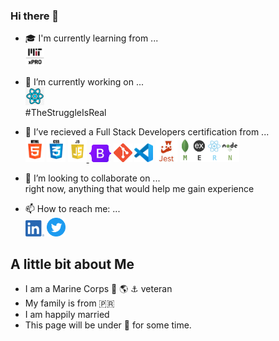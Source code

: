 ### Hi there 👋

<!--
**OhhNoo2150/OhhNoo2150** is a ✨ _special_ ✨ repository because its `README.md` (this file) appears on your GitHub profile.

Here are some ideas to get you started:




- 🤔 I’m looking for help with ...
- 💬 Ask me about ...

- 😄 Pronouns: ...
- ⚡ Fun fact: ...
[<img alt="alt_text" width="40px" src="images/image.PNG" />](https://www.google.com/)
-->
- :mortar_board: I'm currently learning from ...<br>
<a href='https://xpro.mit.edu'><img src='./img/mitxPro_logoStacked.jpeg' alt='MIT Logo' width='30'></a>
- :telescope: I’m currently working on ...<br>
<img src='./img/react_logo_trans' alt='React Logo' width='30'><br> #TheStruggleIsReal 


- 🌱 I’ve recieved a Full Stack Developers certification from ... <br>
<a href='https://html.com/html5/'><img src='./img/html5_logo.gif' alt='HTML5 logo' width='30'></a> <a href='https://html.com/css/'><img src='./img/css3_logo.gif' alt='CSS3 logo' width='30'></a> <a href='https://www.javascript.com/'><img src='./img/javascript_logo.gif' alt='JavaScript logo' width='30'> </a> <a herf='https://getbootstrap.com/'><img src='./img/bootstrap-logo.svg' alt='Bootstrap logo' width='35'></a> <a href='https://git-scm.com/'><img src='./img/gitLogoOrangeRed.png' alt='VS Code logo' width='30'></a> <a href='https://code.visualstudio.com/'><img src='./img/vsCodeLogo.png' alt='VS Code logo' width='30'></a> <a href='https://jestjs.io/'><img src='./img/jest_logo.gif' alt='Jest Logo' height='35'></a> <a href='https://www.mongodb.com/mern-stack'><img src='./img/mernStackTrans.png' alt='VS Code logo' height='40'></a>
- 👯 I’m looking to collaborate on ...<br>
right now, anything that would help me gain experience <br>
- 📫 How to reach me: ...<br>
<a href='https://www.linkedin.com/in/danielrivera'><img src='./img/linedIn_blue.png' alt='LinkedIn logo' width='30'></a> <a href='https://twitter.com/Boricua2150'><img src='./img/Twitter_social_icons_circle-blue.png' alt='Twitter logo' width='30'></a>
## A little bit about Me
- I am a Marine Corps :eagle: :earth_americas: :anchor: veteran<br>
- My family is from :puerto_rico:<br>
- I am happily married <br>
- This page will be under :construction: for some time. 
